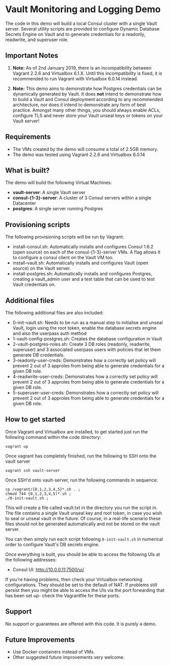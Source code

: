 # Vault Monitoring and Logging Demo

The code in this demo will build a local Consul cluster with a single Vault server. Several utility scripts are provided to configure Dynamic Database Secrets Engine on Vault and to generate credentials for a readonly, readwrite, and superuser role.

## Important Notes

1. **Note:** As of 2nd January 2019, there is an incompatibility between Vagrant 2.2.6 and Virtualbox 6.1.X. Until this incompatibility is fixed, it is recommended to run Vagrant with Virtualbox 6.0.14 instead.

2. **Note:** This demo aims to demonstrate how Postgres credentials can be dynamically generated by Vault. It does **not** intend to demonstrate how to build a Vault and Consul deployment according to any recommended architecture, nor does it intend to demonstrate any form of best practice. Amongst many other things, you should always enable ACLs, configure TLS and never store your Vault unseal keys or tokens on your Vault server!

## Requirements
* The VMs created by the demo will consume a total of 2.5GB memory.
* The demo was tested using Vagrant 2.2.6 and Virtualbox 6.0.14

## What is built?

The demo will build the following Virtual Machines:
* **vault-server**: A single Vault server
* **consul-{1-3}-server**: A cluster of 3 Consul servers within a single Datacenter
* **postgres**: A single server running Postgres

## Provisioning scripts
The following provisioning scripts will be run by Vagrant:
* install-consul.sh: Automatically installs and configures Consul 1.6.2 (open source) on each of the consul-{1-3}-server VMs. A flag allows it to configure a consul client on the Vault VM too.
* install-vault.sh: Automatically installs and configures Vault (open source) on the Vault server.
* install-postgres.sh: Automatically installs and configures Postgres, creating a vault_admin user and a test table that can be used to test Vault credentials on.

## Additional files
The following additional files are also included:
* 0-init-vault.sh: Needs to be run as a manual step to initialise and unseal Vault, login using the root token, enable the database secrets engine and also the userpass auth method
* 1-vault-config-postgres.sh: Creates the database configuration in Vault
* 2-vault-postgres-roles.sh: Create 3 DB roles (readonly, readwrite, superuser) and 3 associated userpass users with policies that let them generate DB credentials.
* 3-readonly-user-creds: Demonstrates how a correctly set policy will prevent 2 out of 3 approles from being able to generate credentials for a given DB role.
* 4-readwrite-user-creds: Demonstrates how a correctly set policy will prevent 2 out of 3 approles from being able to generate credentials for a given DB role.
* 5-superuser-user-creds: Demonstrates how a correctly set policy will prevent 2 out of 3 approles from being able to generate credentials for a given DB role.

## How to get started
Once Vagrant and Virtualbox are installed, to get started just run the following command within the code directory:
```
vagrant up
```
Once vagrant has completely finished, run the following to SSH onto the vault server
```
vagrant ssh vault-server
```
Once SSH'd onto vault-server, run the following commands in sequence:
```
cp /vagrant/{0,1,2,3,4,5}*.sh . ;
chmod 744 {0,1,2,3,4,5)*.sh ;
./0-init-vault.sh ;
```
This will create a file called vault.txt in the directory you run the script in. The file contains a single Vault unseal key and root token, in case you wish to seal or unseal vault in the future. Of course, in a real-life scenario these files should not be generated automatically and not be stored on the vault server.

You can then simply run each script following `0-init-vault.sh` in numerical order to configure Vault's DB secrets engine.

Once everything is built, you should be able to access the following UIs at the following addresses:

* Consul UI: http://10.0.0.11:7500/ui/

If you're having problems, then check your Virtualbox networking configurations. They should be set to the default of NAT. If problems still persist then you might be able to access the UIs via the port forwarding that has been set up- check the Vagrantfile for these ports.

## Support
No support or guarantees are offered with this code. It is purely a demo.

## Future Improvements
* Use Docker containers instead of VMs.
* Other suggested future improvements very welcome.

